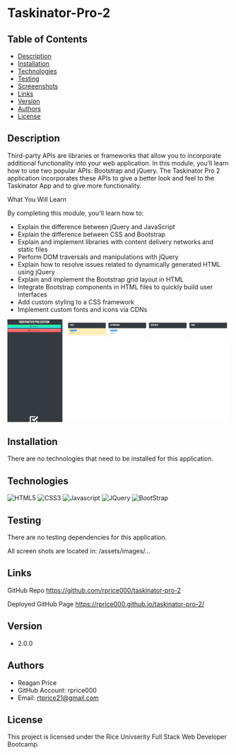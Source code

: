 # Taskinator-Pro-2

## Table of Contents
* [Description](#description)
* [Installation](#installation)
* [Technologies](#technologies)
* [Testing](#testing)
* [Screeenshots](#screenshots)
* [Links](#links)
* [Version](#version)
* [Authors](#authors)
* [License](#license)

## Description
Third-party APIs are libraries or frameworks that allow you to incorporate additional functionality into your web application. In this module, you’ll learn how to use two popular APIs: Bootstrap and jQuery.  The Taskinator Pro 2 application incorporates these APIs to give a better look and feel to the Taskinator App and to give more functionality.   

What You Will Learn

By completing this module, you'll learn how to:
-  Explain the difference between jQuery and JavaScript
-  Explain the difference between CSS and Bootstrap
-  Explain and implement libraries with content delivery networks and static files
-  Perform DOM traversals and manipulations with jQuery
-  Explain how to resolve issues related to dynamically generated HTML using jQuery
-  Explain and implement the Bootstrap grid layout in HTML
-  Integrate Bootstrap components in HTML files to quickly build user interfaces
-  Add custom styling to a CSS framework
-  Implement custom fonts and icons via CDNs

![Starting Image](assets/images/mainApp-image.JPG)

## Installation
There are no technologies that need to be installed for this application.

## Technologies
![HTML5](https://img.shields.io/badge/-HTML5-cf250e?logo=html5&logoColor=white&style=plastic)
![CSS3](https://img.shields.io/badge/-CSS3-0817e2?logo=css3&logoColor=white&style=plastic)
![Javascript](https://img.shields.io/badge/-Javascript-F7DF1E?logo=javascript&logoColor=black&style=plastic)
![JQuery](https://img.shields.io/badge/-jQuery-0769AD?logo=jquery&logoColor=white&style=plastic)
![BootStrap](https://img.shields.io/badge/-BootStrap-530097?logo=bootstrap&logoColor=white&style=plastic)

## Testing
There are no testing dependencies for this application.

All screen shots are located in: /assets/images/...

## Links
GitHub Repo
https://github.com/rprice000/taskinator-pro-2

Deployed GitHub Page
https://rprice000.github.io/taskinator-pro-2/

## Version
- 2.0.0

## Authors
- Reagan Price
- GitHub Account: rprice000
- Email: rtprice21@gmail.com

## License
This project is licensed under the Rice Univserity Full Stack Web Developer Bootcamp.